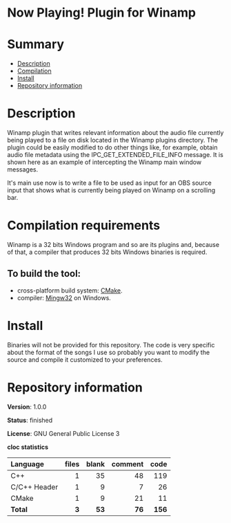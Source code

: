 Now Playing! Plugin for Winamp
==============================

# Summary
- [Description](#description)
- [Compilation](#compilation-requirements)
- [Install](#install)
- [Repository information](#repository-information)

# Description
Winamp plugin that writes relevant information about the audio file currently being played to a file on disk located in the Winamp plugins
directory. The plugin could be easily modified to do other things like, for example, obtain audio file metadata using the 
IPC_GET_EXTENDED_FILE_INFO message. It is shown here as an example of intercepting the Winamp main window messages.

It's main use now is to write a file to be used as input for an OBS source input that shows what is currently being played on Winamp on a scrolling bar. 

# Compilation requirements

Winamp is a 32 bits Windows program and so are its plugins and, because of that, a compiler that produces 32 bits Windows binaries is required. 

## To build the tool:
* cross-platform build system: [CMake](http://www.cmake.org/cmake/resources/software.html).
* compiler: [Mingw32](http://sourceforge.net/projects/mingw-w64/) on Windows.

# Install
Binaries will not be provided for this repository. The code is very specific about the format of the songs I use so
probably you want to modify the source and compile it customized to your preferences.  

# Repository information
**Version**: 1.0.0

**Status**: finished

**License**: GNU General Public License 3

**cloc statistics**

| Language                     |files          |blank        |comment           |code  |
|:-----------------------------|--------------:|------------:|-----------------:|-----:|
| C++                          |    1          |   35        |     48           | 119  |
| C/C++ Header                 |    1          |    9        |     7            |  26  |
| CMake                        |    1          |    9        |     21           |  11  |
| **Total**                    |   **3**       |  **53**     |   **76**         |**156**|
